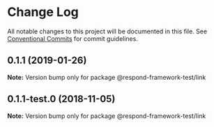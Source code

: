 # Change Log

All notable changes to this project will be documented in this file.
See [Conventional Commits](https://conventionalcommits.org) for commit guidelines.

## 0.1.1 (2019-01-26)

**Note:** Version bump only for package @respond-framework-test/link





## 0.1.1-test.0 (2018-11-05)

**Note:** Version bump only for package @respond-framework-test/link
